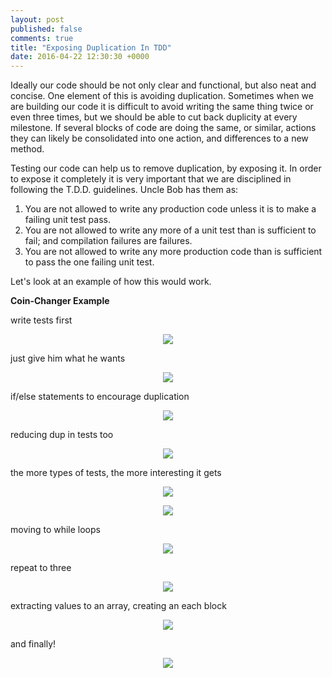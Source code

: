 ```yaml
---
layout: post
published: false
comments: true
title: "Exposing Duplication In TDD"
date: 2016-04-22 12:30:30 +0000
---
```


Ideally our code should be not only clear and functional, but also neat and concise. One element of this is avoiding duplication. Sometimes when we are building our code it is difficult to avoid writing the same thing twice or even three times, but we should be able to cut back duplicity at every milestone. If several blocks of code are doing the same, or similar, actions they can likely be consolidated into one action, and differences to a new method.

Testing our code can help us to remove duplication, by exposing it. In order to expose it completely it is very important that we are disciplined in following the T.D.D. guidelines. Uncle Bob has them as:

  1. You are not allowed to write any production code unless it is to make a failing unit test pass.
  2. You are not allowed to write any more of a unit test than is sufficient to fail; and compilation failures are failures.
  3. You are not allowed to write any more production code than is sufficient to pass the one failing unit test.

Let's look at an example of how this would work.

<strong> Coin-Changer Example </strong>

write tests first
<p align="center">
<img src="../../../../../../../assets/encouraging_dup_to_remove_it_tdd/coin_change_first_test.jpg">
</p>

just give him what he wants
<p align="center">
<img src="../../../../../../../assets/encouraging_dup_to_remove_it_tdd/just_give_him_what_he_wants.jpg">
</p>

if/else statements to encourage duplication
<p align="center">
<img src="../../../../../../../assets/encouraging_dup_to_remove_it_tdd/encouraging_duplication_if_else.jpg">
</p>

reducing dup in tests too
<p align="center">
<img src="../../../../../../../assets/encouraging_dup_to_remove_it_tdd/reducing_duplication_in_tests.jpg">
</p>

the more types of tests, the more interesting it gets
<p align="center">
<img src="../../../../../../../assets/encouraging_dup_to_remove_it_tdd/specs_for_multiple_coins.jpg">
</p>
<p align="center">
<img src="../../../../../../../assets/encouraging_dup_to_remove_it_tdd/amount_6_how_many_coins_repetition.jpg">
</p>

moving to while loops
<p align="center">
<img src="../../../../../../../assets/encouraging_dup_to_remove_it_tdd/while_loops_first_repeat.jpg">
</p>

repeat to three
<p align="center">
<img src="../../../../../../../assets/encouraging_dup_to_remove_it_tdd/repeat_to_three.jpg">
</p>

extracting values to an array, creating an each block
<p align="center">
<img src="../../../../../../../assets/encouraging_dup_to_remove_it_tdd/each_block_alongside_old_while_loops.jpg">
</p>

and finally!
<p align="center">
<img src="../../../../../../../assets/encouraging_dup_to_remove_it_tdd/coin_changer_final_state.jpg">
</p>

